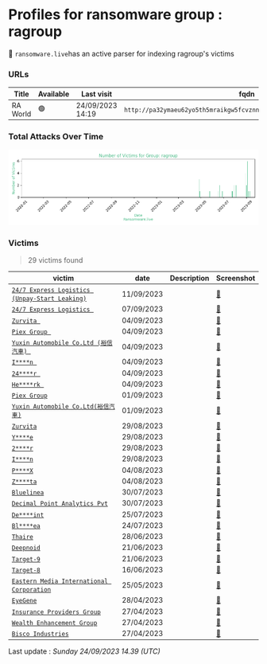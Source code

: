 # Profiles for ransomware group : **ragroup**




🔎 `ransomware.live`has an active  parser for indexing ragroup's victims

### URLs
| Title | Available | Last visit | fqdn | Screenshot 
|---|---|---|---|---|
| RA World | 🟢 | 24/09/2023 14:19 | `http://pa32ymaeu62yo5th5mraikgw5fcvznnsiiwti42carjliarodltmqcqd.onion` | <a href="https://images.ransomware.live/screenshots/pa32ymaeu62yo5th5mraikgw5fcvznnsiiwti42carjliarodltmqcqd-onion.png" target=_blank>📸</a> | 

### Total Attacks Over Time

![Statistics](../graphs/stats-ragroup.png)


### Victims

> 29 victims found

| victim | date | Description | Screenshot | 
|---|---|---|---|
| [`24/7 Express Logistics (Unpay-Start Leaking)`](https://google.com/search?q=24%2F7+Express+Logistics+%28Unpay-Start+Leaking%29) | 11/09/2023 |  | <a href="https://images.ransomware.live/screenshots/posts/0b4011fc3ad5a218924b624600bf3fa1.png" target=_blank>📸</a> |
| [`24/7 Express Logistics `](https://google.com/search?q=24%2F7+Express+Logistics+) | 07/09/2023 |  | <a href="https://images.ransomware.live/screenshots/posts/0b4011fc3ad5a218924b624600bf3fa1.png" target=_blank>📸</a> |
| [`Zurvita `](https://google.com/search?q=Zurvita+) | 04/09/2023 |  | <a href="https://images.ransomware.live/screenshots/posts/883557a85043ed1693e1e32bc2ea5f86.png" target=_blank>📸</a> |
| [`Piex Group `](https://google.com/search?q=Piex+Group+) | 04/09/2023 |  | <a href="https://images.ransomware.live/screenshots/posts/c315b09529f9742bd3b21224562d9480.png" target=_blank>📸</a> |
| [`Yuxin Automobile Co.Ltd (裕信汽車) `](https://google.com/search?q=Yuxin+Automobile+Co.Ltd+%28%E8%A3%95%E4%BF%A1%E6%B1%BD%E8%BB%8A%29+) | 04/09/2023 |  | <a href="https://images.ransomware.live/screenshots/posts/c5346b5ea75f4d1d67cdb0f63a5d90df.png" target=_blank>📸</a> |
| [`I****n `](https://google.com/search?q=I%2A%2A%2A%2An+) | 04/09/2023 |  | <a href="https://images.ransomware.live/screenshots/posts/d2b4e715e48857ddacae96f63582fe63.png" target=_blank>📸</a> |
| [`24****r `](https://google.com/search?q=24%2A%2A%2A%2Ar+) | 04/09/2023 |  | <a href="https://images.ransomware.live/screenshots/posts/0b4011fc3ad5a218924b624600bf3fa1.png" target=_blank>📸</a> |
| [`He****rk `](https://google.com/search?q=He%2A%2A%2A%2Ark+) | 04/09/2023 |  | <a href="https://images.ransomware.live/screenshots/posts/f6198d4b58b774a3f588bf9f6d39ecec.png" target=_blank>📸</a> |
| [`Piex Group`](https://google.com/search?q=Piex+Group) | 01/09/2023 |  | <a href="https://images.ransomware.live/screenshots/posts/c315b09529f9742bd3b21224562d9480.png" target=_blank>📸</a> |
| [`Yuxin Automobile Co.Ltd(裕信汽車)`](https://google.com/search?q=Yuxin+Automobile+Co.Ltd%28%E8%A3%95%E4%BF%A1%E6%B1%BD%E8%BB%8A%29) | 01/09/2023 |  | <a href="https://images.ransomware.live/screenshots/posts/c5346b5ea75f4d1d67cdb0f63a5d90df.png" target=_blank>📸</a> |
| [`Zurvita`](https://google.com/search?q=Zurvita) | 29/08/2023 |  | <a href="https://images.ransomware.live/screenshots/posts/883557a85043ed1693e1e32bc2ea5f86.png" target=_blank>📸</a> |
| [`Y****e`](https://google.com/search?q=Y%2A%2A%2A%2Ae) | 29/08/2023 |  | <a href="https://images.ransomware.live/screenshots/posts/c5346b5ea75f4d1d67cdb0f63a5d90df.png" target=_blank>📸</a> |
| [`2****r`](https://google.com/search?q=2%2A%2A%2A%2Ar) | 29/08/2023 |  | <a href="https://images.ransomware.live/screenshots/posts/0b4011fc3ad5a218924b624600bf3fa1.png" target=_blank>📸</a> |
| [`I****n`](https://google.com/search?q=I%2A%2A%2A%2An) | 29/08/2023 |  | <a href="https://images.ransomware.live/screenshots/posts/d2b4e715e48857ddacae96f63582fe63.png" target=_blank>📸</a> |
| [`P****X`](https://google.com/search?q=P%2A%2A%2A%2AX) | 04/08/2023 |  | <a href="https://images.ransomware.live/screenshots/posts/c97f782c1fb6c9d5d1a6d6186a6c4930.png" target=_blank>📸</a> |
| [`Z****ta`](https://google.com/search?q=Z%2A%2A%2A%2Ata) | 04/08/2023 |  | <a href="https://images.ransomware.live/screenshots/posts/d82810e7435f55d255267447d88cc7b4.png" target=_blank>📸</a> |
| [`Bluelinea`](https://google.com/search?q=Bluelinea) | 30/07/2023 |  | <a href="https://images.ransomware.live/screenshots/posts/4e2f846783561944807425318d0cb943.png" target=_blank>📸</a> |
| [`Decimal Point Analytics Pvt`](https://google.com/search?q=Decimal+Point+Analytics+Pvt) | 30/07/2023 |  | <a href="https://images.ransomware.live/screenshots/posts/8ef2567cf2984e3d912a0bf2cfd7e645.png" target=_blank>📸</a> |
| [`De****int`](https://google.com/search?q=De%2A%2A%2A%2Aint) | 25/07/2023 |  | <a href="https://images.ransomware.live/screenshots/posts/88619154bf11953aac9bd050987350d7.png" target=_blank>📸</a> |
| [`Bl****ea`](https://google.com/search?q=Bl%2A%2A%2A%2Aea) | 24/07/2023 |  | <a href="https://images.ransomware.live/screenshots/posts/2807c195e7a63140f30c5b7894002906.png" target=_blank>📸</a> |
| [`Thaire`](https://google.com/search?q=Thaire) | 28/06/2023 |  | <a href="https://images.ransomware.live/screenshots/posts/037e75fe90a98d637789cf9482fbf2ee.png" target=_blank>📸</a> |
| [`Deepnoid`](https://google.com/search?q=Deepnoid) | 21/06/2023 |  | <a href="https://images.ransomware.live/screenshots/posts/7e2b07f71a73ace9f008dad02ac5de1c.png" target=_blank>📸</a> |
| [`Target-9`](https://google.com/search?q=Target-9) | 21/06/2023 |  | <a href="https://images.ransomware.live/screenshots/posts/36fe681a33b2588249e9b5be88cc2f64.png" target=_blank>📸</a> |
| [`Target-8`](https://google.com/search?q=Target-8) | 16/06/2023 |  | <a href="https://images.ransomware.live/screenshots/posts/11565ea94e97a27a2e7e9a332e54e344.png" target=_blank>📸</a> |
| [`Eastern Media International Corporation`](https://google.com/search?q=Eastern+Media+International+Corporation) | 25/05/2023 |  | <a href="https://images.ransomware.live/screenshots/posts/f83f72e4952650d58946408e75acc710.png" target=_blank>📸</a> |
| [`EyeGene`](https://google.com/search?q=EyeGene) | 28/04/2023 |  | <a href="https://images.ransomware.live/screenshots/posts/1e2535218ba8f06ac27816eb97abae31.png" target=_blank>📸</a> |
| [`Insurance Providers Group`](https://google.com/search?q=Insurance+Providers+Group) | 27/04/2023 |  | <a href="https://images.ransomware.live/screenshots/posts/48c6a137107952bfbedc536261c52f3e.png" target=_blank>📸</a> |
| [`Wealth Enhancement Group`](https://google.com/search?q=Wealth+Enhancement+Group) | 27/04/2023 |  | <a href="https://images.ransomware.live/screenshots/posts/203b71295f77b8746b85f2f1bc4d7ef9.png" target=_blank>📸</a> |
| [`Bisco Industries`](https://google.com/search?q=Bisco+Industries) | 27/04/2023 |  | <a href="https://images.ransomware.live/screenshots/posts/4697ed7d2d1028252fe2c11cf034da6f.png" target=_blank>📸</a> |



Last update : _Sunday 24/09/2023 14.39 (UTC)_
